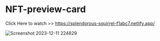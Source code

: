 # NFT-preview-card

Click Here to watch >> https://splendorous-squirrel-f1abc7.netlify.app/

![Screenshot 2023-12-11 224829](https://github.com/paiveryhappy/NFT-preview-card/assets/62796619/f1d52ba4-f3a0-4962-8956-aa74a5a86d32)
